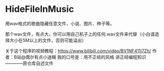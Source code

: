 # HideFileInMusic
用wav格式的歌曲隐藏任意文件，小说、图片、种子等。

那个wav文件，有点大，你可以用自己机子上的任何.wav文件来代替（小白请选择大小在5M以上的文件，否则可能溢出）


关于这个程序的视频教程：https://www.bilibili.com/video/BV1NF411i7Zh/
作者：B站@偶尔有点小迷糊
我的口号是：用不正经的风格 讲正经编程知识
    ————原仓库自述文件
